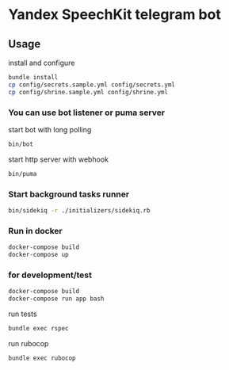 # Yandex SpeechKit telegram bot

## Usage

install and configure
```sh
bundle install
cp config/secrets.sample.yml config/secrets.yml
cp config/shrine.sample.yml config/shrine.yml
```

### You can use bot listener or puma server

start bot with long polling
```sh
bin/bot
```

start http server with webhook
```sh
bin/puma
```

### Start background tasks runner
```sh
bin/sidekiq -r ./initializers/sidekiq.rb
```

### Run in docker

```sh
docker-compose build
docker-compose up
```

### for development/test

```sh
docker-compose build
docker-compose run app bash
```

run tests
```sh
bundle exec rspec
```

run rubocop
```sh
bundle exec rubocop
```
